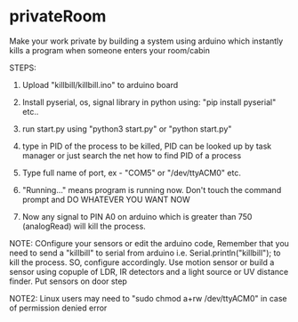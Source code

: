 # privateRoom
Make your work private by building a system using arduino which instantly kills a program when someone enters your room/cabin


STEPS:

1. Upload "killbill/killbill.ino" to arduino board

2. Install pyserial, os, signal library in python using: "pip install pyserial" etc..

3. run start.py using "python3 start.py" or "python start.py"

4. type in PID of the process to be killed, PID can be looked up by task manager or just search the net how to find PID of a process

5. Type full name of port, ex - "COM5" or "/dev/ttyACM0" etc.

6. "Running..." means program is running now. Don't touch the command prompt and DO WHATEVER YOU WANT NOW

7. Now any signal to PIN A0 on arduino which is greater than 750 (analogRead) will kill the process.


NOTE: COnfigure your sensors or edit the arduino code, Remember that you need to send a "killbill" to serial from arduino i.e. Serial.println("killbill"); to kill the process. SO, configure accordingly. Use motion sensor or build a sensor using copuple of LDR, IR detectors and a light source or UV distance finder. Put sensors on door step

NOTE2: Linux users may need to "sudo chmod a+rw /dev/ttyACM0" in case of permission denied error
